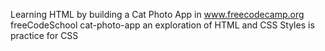 Learning HTML by building a Cat Photo App in www.freecodecamp.org
freeCodeSchool cat-photo-app
an exploration of HTML and CSS
Styles is practice for CSS